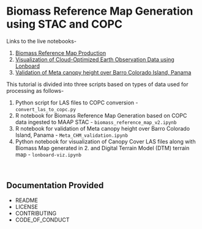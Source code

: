 # Biomass Reference Map Generation using STAC and COPC

Links to the live notebooks-

1. [Biomass Reference Map Production](https://notebooksharing.space/view/d6a5b475c5c4f9700153bc83d0ac984ed410f1aefd69e74b155e4f2939eff9f5#displayOptions=)
2. [Visualization of Cloud-Optimized Earth Observation Data using Lonboard](https://notebooksharing.space/view/57adff0d506145ffd354c81d854eb6bb97c381b83616f7e35ac3b90159fe5ae0#displayOptions=)
3. [Validation of Meta canopy height over Barro Colorado Island, Panama](https://notebooksharing.space/view/cdfffc8e5431231a1c9a1ad2ada11695458df3b8f0022a07d6fe295a9f75ebfe#displayOptions=)

This tutorial is divided into three scripts based on types of data used for processing as follows-

1. Python script for LAS files to COPC conversion - `convert_las_to_copc.py`
2. R notebook for Biomass Reference Map Generation based on COPC data ingested to MAAP STAC - `biomass_reference_map_v2.ipynb`
3. R notebook for validation of Meta canopy height over Barro Colorado Island, Panama - `Meta_CHM_validation.ipynb`
4. Python notebook for visualization of Canopy Cover LAS files along with Biomass Map generated in 2. and Digital Terrain Model (DTM) terrain map - `lonboard-viz.ipynb`

<br />

## Documentation Provided
- README
- LICENSE
- CONTRIBUTING
- CODE_OF_CONDUCT

<br />

<!-- ## Quickstart Markdown Syntax
Here are some examples of commonly-used markdown.

|  |  |
| :---: | :---: |
| `**bold**` | **bold**  |
| `*italic*` | *italic*  |
| \`code\`| `code`|

<br />
<br />

```
- list
  - sublist
  - sublist
```

- lists
  - sub list
  - sub list

<br />
<br />

\```
code block
\```


```
code block
```

<br /> -->

<!-- See [here](https://docs.github.com/en/get-started/writing-on-github/getting-started-with-writing-and-formatting-on-github/basic-writing-and-formatting-syntax) for more examples. -->